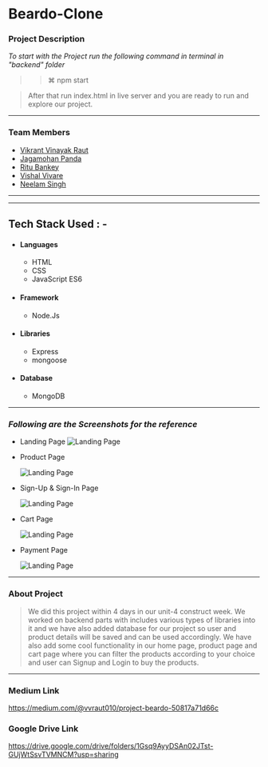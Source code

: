 # Beardo-Clone
### Project Description

_To start with the Project run the following command in terminal in "backend" folder_

> > ⌘ npm start

> After that run index.html in live server and you are ready to run and explore our project.

---

### Team Members

- [Vikrant Vinayak Raut](https://github.com/15VIKRANT)
- [Jagamohan Panda](https://github.com/Jagamohan-81)
- [Ritu Bankey](https://github.com/Ritu1011)
- [Vishal Vivare](https://github.com/)
- [Neelam Singh](https://github.com/Neelam2026)

---

---

## Tech Stack Used : -

- #### Languages
  - HTML
  - CSS
  - JavaScript ES6
- #### Framework
  - Node.Js
- #### Libraries
  - Express
  - mongoose
- #### Database
  - MongoDB

---

### _Following are the Screenshots for the reference_

- Landing Page
  ![Landing Page](https://miro.medium.com/max/1400/1*Zuwc_r5ReiIC3-obVc3RWw.jpeg)

- Product Page

  ![Landing Page](https://miro.medium.com/max/1400/1*S3T0tSTZCrZlOhspFJZSWw.jpeg)


- Sign-Up & Sign-In Page

  ![Landing Page](https://miro.medium.com/max/1400/1*6x8JMbVZWqQyU9vub9Reyg.jpeg)


- Cart Page

  ![Landing Page](https://miro.medium.com/max/875/0*qy8KRtpzkNYaFZ1N.png)

- Payment Page

  ![Landing Page](https://miro.medium.com/max/875/0*ZP_AX1On72rY4QQN.png)

---

### About Project

> We did this project within 4 days in our unit-4 construct week. We worked on backend parts with includes various types of libraries into it and we have also added database for our project so user and product details will be saved and can be used accordingly. We have also add some cool functionality in our home page, product page and cart page where you can filter the products according to your choice and user can Signup and Login to buy the products.

---

### Medium Link

https://medium.com/@vvraut010/project-beardo-50817a71d66c

### Google Drive Link

https://drive.google.com/drive/folders/1Gsq9AyyDSAn02JTst-GUjWtSsvTVMNCM?usp=sharing
